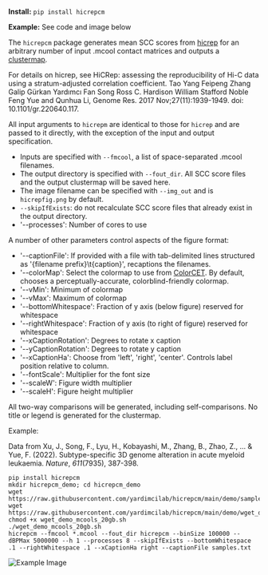 **Install:** `pip install hicrepcm`

**Example:** See code and image below

The `hicrepcm` package generates mean SCC scores from [hicrep](https://github.com/dejunlin/hicrep) for an arbitrary number of input .mcool contact matrices and outputs a [clustermap](https://seaborn.pydata.org/generated/seaborn.clustermap.html).

For details on hicrep, see HiCRep: assessing the reproducibility of Hi-C data using a stratum-adjusted correlation coefficient. Tao Yang Feipeng Zhang Galip Gürkan Yardımcı Fan Song Ross C. Hardison William Stafford Noble Feng Yue and Qunhua Li, Genome Res. 2017 Nov;27(11):1939-1949. doi: 10.1101/gr.220640.117.

All input arguments to `hicrepm` are identical to those for `hicrep` and are passed to it directly, with the exception of the input and output specification.
+ Inputs are specified with `--fmcool`, a list of space-separated .mcool filenames.
+ The output directory is specified with `--fout_dir`. All SCC score files and the output clustermap will be saved here.
+ The image filename can be specified with `--img_out` and is `hicrepfig.png` by default.
+ `--skipIfExists`: do not recalculate SCC score files that already exist in the output directory.
+ '--processes': Number of cores to use

A number of other parameters control aspects of the figure format:
+ '--captionFile': If provided with a file with tab-delimited lines structured as '{filename prefix}\t{caption}', recaptions the filenames.
+ '--colorMap': Select the colormap to use from [ColorCET](https://colorcet.com/gallery.html). By default, chooses a perceptually-accurate, colorblind-friendly colormap.
+ '--vMin': Minimum of colormap
+ '--vMax': Maximum of colormap
+ '--bottomWhitespace': Fraction of y axis (below figure) reserved for whitespace
+ '--rightWhitespace': Fraction of y axis (to right of figure) reserved for whitespace
+ '--xCaptionRotation': Degrees to rotate x caption
+ '--yCaptionRotation': Degrees to rotate y caption
+ '--xCaptionHa': Choose from 'left', 'right', 'center'. Controls label position relative to column.
+ '--fontScale': Multiplier for the font size
+ '--scaleW': Figure width multiplier
+ '--scaleH': Figure height multiplier

All two-way comparisons will be generated, including self-comparisons.
No title or legend is generated for the clustermap.

Example:

Data from Xu, J., Song, F., Lyu, H., Kobayashi, M., Zhang, B., Zhao, Z., ... & Yue, F. (2022). Subtype-specific 3D genome alteration in acute myeloid leukaemia. _Nature_, _611_(7935), 387-398.

```
pip install hicrepcm
mkdir hicrepcm_demo; cd hicrepcm_demo
wget https://raw.githubusercontent.com/yardimcilab/hicrepcm/main/demo/samples.txt
wget https://raw.githubusercontent.com/yardimcilab/hicrepcm/main/demo/wget_demo_mcools_20gb.sh
chmod +x wget_demo_mcools_20gb.sh
./wget_demo_mcools_20gb.sh
hicrepcm --fmcool *.mcool --fout_dir hicrepcm --binSize 100000 --dBPMax 5000000 --h 1 --processes 8 --skipIfExists --bottomWhitespace .1 --rightWhitespace .1 --xCaptionHa right --captionFile samples.txt
```

![Example Image](demo/hicrepcm_demo.png)
